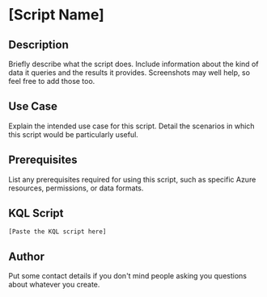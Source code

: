 # [Script Name]

## Description
Briefly describe what the script does. Include information about the kind of data it queries and the results it provides. Screenshots may well help, so feel free to add those too.

## Use Case
Explain the intended use case for this script. Detail the scenarios in which this script would be particularly useful.

## Prerequisites
List any prerequisites required for using this script, such as specific Azure resources, permissions, or data formats.

## KQL Script
```kusto
[Paste the KQL script here]
```

## Author
Put some contact details if you don't mind people asking you questions about whatever you create.
